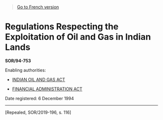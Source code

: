 > [Go to French version](/fr/Règlements/Décrets,%20ordonnances%20et%20règlements%20statutaires/94/753.md)

# Regulations Respecting the Exploitation of Oil and Gas in Indian Lands

**SOR/94-753**

Enabling authorities: 
- [INDIAN OIL AND GAS ACT](/en/Acts/Revised%20Statutes%20of%20Canada/I/I-7.md)

- [FINANCIAL ADMINISTRATION ACT](/en/Acts/Revised%20Statutes%20of%20Canada/F/F-11.md)

Date registered: 6 December 1994

----------


[Repealed, SOR/2019-196, s. 116]

